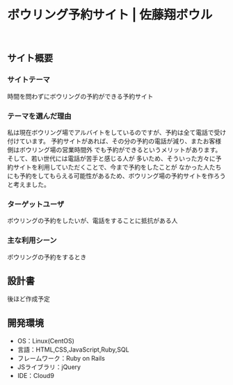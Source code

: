# ボウリング予約サイト | 佐藤翔ボウル
​
## サイト概要
### サイトテーマ
時間を問わずにボウリングの予約ができる予約サイト
​
### テーマを選んだ理由
私は現在ボウリング場でアルバイトをしているのですが、予約は全て電話で受け付けています。
予約サイトがあれば、その分の予約の電話が減り、またお客様側はボウリング場の営業時間外
でも予約ができるというメリットがあります。そして、若い世代には電話が苦手と感じる人が
多いため、そういった方々に予約サイトを利用していただくことで、今まで予約をしたことが
なかった人たちにも予約をしてもらえる可能性があるため、ボウリング場の予約サイトを作ろう
と考えました。
​
### ターゲットユーザ
ボウリングの予約をしたいが、電話をすることに抵抗がある人
​
### 主な利用シーン
ボウリングの予約をするとき
​
## 設計書
後ほど作成予定
​
## 開発環境
- OS：Linux(CentOS)
- 言語：HTML,CSS,JavaScript,Ruby,SQL
- フレームワーク：Ruby on Rails
- JSライブラリ：jQuery
- IDE：Cloud9
​




